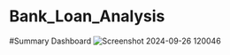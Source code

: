 # Bank_Loan_Analysis
#Summary Dashboard
![Screenshot 2024-09-26 120046](https://github.com/user-attachments/assets/7e549716-ffbe-44f7-960b-6247cb444043)
